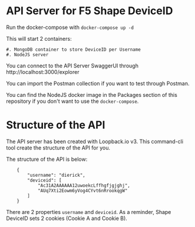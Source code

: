 # API Server for F5 Shape DeviceID

Run the docker-compose with ``docker-compose up -d``

This will start 2 containers:

    #. MongoDB container to store DeviceID per Username
    #. NodeJS server

You can connect to the API Server SwaggerUI through http://localhost:3000/explorer

You can import the Postman collection if you want to test through Postman.

You can find the NodeJS docker image in the Packages section of this repository if you don't want to use the ``docker-compose``.



# Structure of the API

The API server has been created with Loopback.io v3. This command-cli tool create the structure of the API for you.

The structure of the API is below:

        {
            "username": "dierick",
            "deviceid": [
                "Ac31A2AAAAAA12uwoekcLffhgfjgjghj",
                "AUq7Xti2Eowm6yVog4CYvt6nRrookqgW"
            ]
        }

There are 2 properties ``username`` and ``deviceid``. As a reminder, Shape DeviceID sets 2 cookies (Cookie A and Cookie B).

